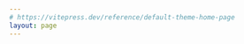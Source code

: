 ```yaml
---
# https://vitepress.dev/reference/default-theme-home-page
layout: page
---
```


<home />

<PageTranfromDrive />
